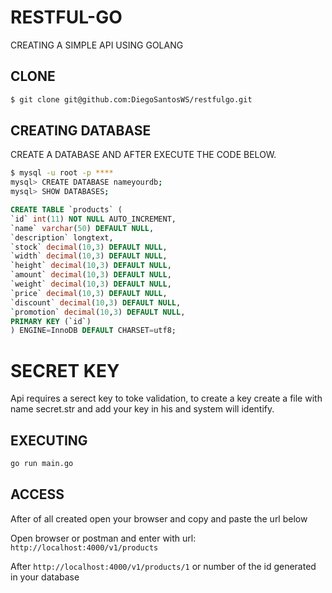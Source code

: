 # RESTFUL-GO
CREATING A SIMPLE API USING GOLANG

## CLONE

```bash
$ git clone git@github.com:DiegoSantosWS/restfulgo.git
```
## CREATING DATABASE

CREATE A DATABASE AND AFTER EXECUTE THE CODE BELOW.
```bash
$ mysql -u root -p ****
mysql> CREATE DATABASE nameyourdb;
mysql> SHOW DATABASES;
```

```sql
CREATE TABLE `products` (
`id` int(11) NOT NULL AUTO_INCREMENT,
`name` varchar(50) DEFAULT NULL,
`description` longtext,
`stock` decimal(10,3) DEFAULT NULL,
`width` decimal(10,3) DEFAULT NULL,
`height` decimal(10,3) DEFAULT NULL,
`amount` decimal(10,3) DEFAULT NULL,
`weight` decimal(10,3) DEFAULT NULL,
`price` decimal(10,3) DEFAULT NULL,
`discount` decimal(10,3) DEFAULT NULL,
`promotion` decimal(10,3) DEFAULT NULL,
PRIMARY KEY (`id`)
) ENGINE=InnoDB DEFAULT CHARSET=utf8;
```

# SECRET KEY

Api requires a serect key to toke validation, to create a key create a file with name secret.str and add your key in his and system will identify.

## EXECUTING

```bash
go run main.go
```
## ACCESS
After of all created open your browser and copy and paste the url below

Open browser or postman and enter with url: `http://localhost:4000/v1/products`

After `http://localhost:4000/v1/products/1` or number of the id generated in your database